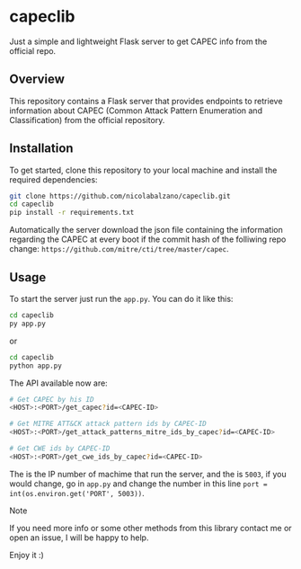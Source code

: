 # capeclib
Just a simple and lightweight Flask server to get CAPEC info from the official repo.

## Overview
This repository contains a Flask server that provides endpoints to retrieve information about CAPEC (Common Attack Pattern Enumeration and Classification) from the official repository. 

## Installation
To get started, clone this repository to your local machine and install the required dependencies:

```bash
git clone https://github.com/nicolabalzano/capeclib.git
cd capeclib
pip install -r requirements.txt
```
Automatically the server download the json file containing the information regarding the CAPEC at every boot if the commit hash of the folliwing repo change: `https://github.com/mitre/cti/tree/master/capec`.

## Usage
To start the server just run the `app.py`. You can do it like this:

```bash
cd capeclib
py app.py
```

or

```bash
cd capeclib
python app.py
```

The API available now are:

```bash
# Get CAPEC by his ID
<HOST>:<PORT>/get_capec?id=<CAPEC-ID> 
```

```bash
# Get MITRE ATT&CK attack pattern ids by CAPEC-ID
<HOST>:<PORT>/get_attack_patterns_mitre_ids_by_capec?id=<CAPEC-ID> 
```

```bash
# Get CWE ids by CAPEC-ID
<HOST>:<PORT>/get_cwe_ids_by_capec?id=<CAPEC-ID> 
```

The <HOST> is the IP number of machime that run the server, and the <PORT> is `5003`, if you would change, go in `app.py` and change the number in this line `port = int(os.environ.get('PORT', 5003))`.


> [!NOTE] 
> If you need more info or some other methods from this library contact me or open an issue, I will be happy to help.

Enjoy it :)